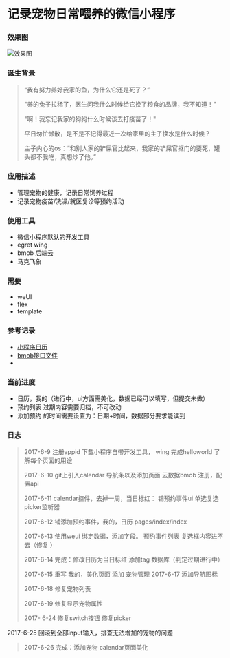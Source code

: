记录宠物日常喂养的微信小程序 
===================

### 效果图
![效果图](https://github.com/feiaaa/nekoRecord/blob/master/readMe/nekoRecord.jpg)

### 诞生背景
>“我有努力养好我家的鱼，为什么它还是死了？”  
>
>"养的兔子拉稀了，医生问我什么时候给它换了粮食的品牌，我不知道！"  
>
>"啊！我忘记我家的狗狗什么时候该去打疫苗了！"  
>
>平日匆忙懒散，是不是不记得最近一次给家里的主子换水是什么时候？  
>
> 主子内心的os：“和别人家的铲屎官比起来，我家的铲屎官抠门的要死，罐头都不我吃，真想炒了他。”  
>

### 应用描述
- 管理宠物的健康，记录日常饲养过程
- 记录宠物疫苗/洗澡/就医复诊等预约活动


### 使用工具
- 微信小程序默认的开发工具
- egret wing
- bmob 后端云
- 马克飞象

### 需要
- weUI
- flex
- template

### 参考记录
- [小程序日历](https://github.com/treadpit/wx_calendar)
- [bmob接口文件](http://docs.bmob.cn/data/wechatApp/a_faststart/doc/index.html)
- 



### 当前进度
- 日历，我的（进行中，ui方面需美化，数据已经可以填写，但提交未做）
- 预约列表 过期内容需要归档，不可改动
- 添加预约 的时间需要设置为：日期+时间，数据部分要求能读到

### 日志
>2017-6-9
注册appid
下载小程序自带开发工具， wing
完成helloworld
了解每个页面的用途
>
>2017-6-10
git上引入calendar
 导航条以及添加页面
云数据bmob 注册，配置api
>
>2017-6-11
calendar控件，去掉一周，当日标红：
铺预约事件ui
单选复选picker监听器
>
>2017-6-12
铺添加预约事件，我的，日历
pages/index/index
>
>2017-6-13
使用weui
绑定数据，添加字段。
预约事件列表
复选框内容进不去（修复 ）
>
>2017-6-14
完成：修改日历为当日标红
添加tag 数据库（判定过期进行中）
>
>2017-6-15
重写 我的，美化页面
添加 宠物管理
>2017-6-17
添加导航图标
>
>2017-6-18
修复宠物列表
>
>2017-6-19
修复显示宠物属性
>
>2017- 6-24
修复switch按钮
修复picker
>
2017-6-25
回滚到全部input输入，排查无法增加的宠物的问题
>
>2017-6-26
完成：添加宠物
calendar页面美化
>